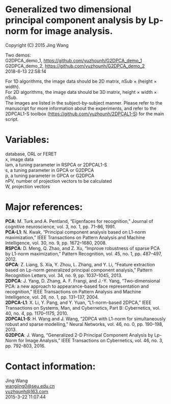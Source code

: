 # Generalized two dimensional principal component analysis by Lp-norm for image analysis. 
Copyright (C) 2015 Jing Wang

Two demos:  
G2DPCA_demo_1, https://github.com/yuzhounh/G2DPCA_demo_1  
G2DPCA_demo_2, https://github.com/yuzhounh/G2DPCA_demo_2  
2018-6-13 22:58:14

For 1D algorithms, the image data should be 2D matrix, nSub $\times$ (height $\times$ width).   
For 2D algorithms, the image data should be 3D matrix, height $\times$ width $\times$ nSub.   
The images are listed in the subject-by-subject manner. Please refer to the manuscript for more information about the experiments, and refer to the 2DPCAL1-S toolbox (https://github.com/yuzhounh/2DPCAL1-S) for the main script.

# Variables:
database, ORL or FERET  
x,   image data  
lam, a tuning parameter in RSPCA or 2DPCAL1-S  
s,   a tuning parameter in GPCA or G2DPCA  
p,   a tuning parameter in GPCA or G2DPCA  
nPV, number of projection vectors to be calculated  
W,   projection vectors

# Major references:
**PCA**: M. Turk and A. Pentland, “Eigenfaces for recognition,” Journal of cognitive neuroscience, vol. 3, no. 1, pp. 71–86, 1991.  
**PCA-L1**: N. Kwak, “Principal component analysis based on L1-norm maximization,” IEEE Transactions on Pattern Analysis and Machine Intelligence, vol. 30, no. 9, pp. 1672–1680, 2008.  
**RSPCA**: D. Meng, Q. Zhao, and Z. Xu, “Improve robustness of sparse PCA by L1-norm maximization,” Pattern Recognition, vol. 45, no. 1, pp. 487–497, 2012.  
**GPCA**: Z. Liang, S. Xia, Y. Zhou, L. Zhang, and Y. Li, “Feature extraction based on Lp-norm generalized principal component analysis,” Pattern Recognition Letters, vol. 34, no. 9, pp. 1037–1045, 2013.  
**2DPCA**: J. Yang, D. Zhang, A. F. Frangi, and J.-Y. Yang, “Two-dimensional PCA: a new approach to appearance-based face representation and recognition,” IEEE Transactions on Pattern Analysis and Machine
Intelligence, vol. 26, no. 1, pp. 131–137, 2004.  
**2DPCA-L1**: X. Li, Y. Pang, and Y. Yuan, “L1-norm-based 2DPCA,” IEEE Transactions on Systems, Man, and Cybernetics, Part B: Cybernetics, vol. 40, no. 4, pp. 1170–1175, 2010.  
**2DPCAL1-S**: H. Wang and J. Wang, “2DPCA with L1-norm for simultaneously robust and sparse modelling,” Neural Networks, vol. 46, no. 0, pp. 190–198, 2013.  
**G2DPCA**: J. Wang, “Generalized 2-D Principal Component Analysis by Lp-Norm for Image Analysis,” IEEE Transactions on Cybernetics, vol. 46, no. 3, pp. 792-803, 2016.   

# Contact information:
Jing Wang  
wangjing0@seu.edu.cn  
yuzhounh@163.com  
2015-3-22 11:07:44
